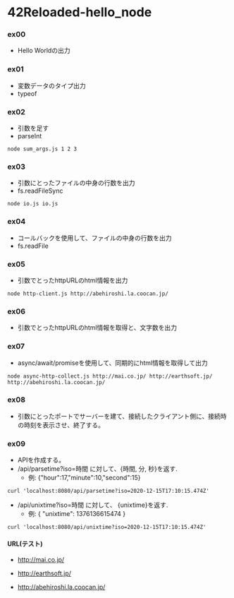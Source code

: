 # 42Reloaded-hello_node

### ex00
+ Hello Worldの出力

### ex01
+ 変数データのタイプ出力
+ typeof

### ex02
+ 引数を足す
+ parseInt
```
node sum_args.js 1 2 3
```

### ex03
+ 引数にとったファイルの中身の行数を出力
+ fs.readFileSync
```
node io.js io.js
```

### ex04
+ コールバックを使用して、ファイルの中身の行数を出力
+ fs.readFile

### ex05
+ 引数でとったhttpURLのhtml情報を出力
```
node http-client.js http://abehiroshi.la.coocan.jp/
```

### ex06
+ 引数でとったhttpURLのhtml情報を取得と、文字数を出力

### ex07
+ async/await/promiseを使用して、同期的にhtml情報を取得して出力
```
node async-http-collect.js http://mai.co.jp/ http://earthsoft.jp/ http://abehiroshi.la.coocan.jp/
```

### ex08
+ 引数にとったポートでサーバーを建て、接続したクライアント側に、接続時の時刻を表示させ、終了する。

### ex09
+ APIを作成する。
+ /api/parsetime?iso=時間 に対して、{時間, 分, 秒}を返す.
  + 例: {"hour":17,"minute":10,"second":15}
```
curl 'localhost:8080/api/parsetime?iso=2020-12-15T17:10:15.474Z'
```

+ /api/unixtime?iso=時間 に対して、 {unixtime}を返す.
  + 例: { "unixtime": 1376136615474 }
 ```
 curl 'localhost:8080/api/unixtime?iso=2020-12-15T17:10:15.474Z'
 ``` 
#### URL(テスト)
+ http://mai.co.jp/

+ http://earthsoft.jp/

+ http://abehiroshi.la.coocan.jp/
